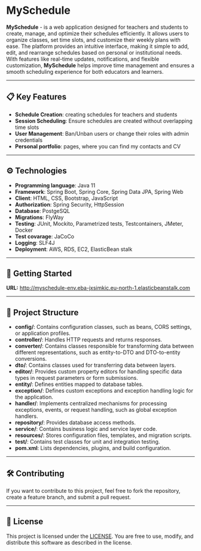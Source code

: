 # MySchedule 

**MySchedule** - is a web application designed for teachers and students to create, manage, and optimize their schedules efficiently. It allows users to organize classes, set time slots, and customize their weekly plans with ease. The platform provides an intuitive interface, making it simple to add, edit, and rearrange schedules based on personal or institutional needs. With features like real-time updates, notifications, and flexible customization, **MySchedule** helps improve time management and ensures a smooth scheduling experience for both educators and learners.

---

## 📋 Key Features

- **Sсhedule Creation**: creating schedules for teachers and students
- **Session Scheduling**: Ensure schedules are created without overlapping time slots
- **User Management**: Ban/Unban users or change their roles with admin credentials
- **Personal portfolio**: pages, where you can find my contacts and CV 

--- 

## ⚙️ Technologies

- **Programming language**: Java 11
- **Framework**: Spring Boot, Spring Core, Spring Data JPA, Spring Web
- **Client**: HTML, CSS, Bootstrap, JavaScript
- **Authorization**: Spring Security, HttpSession
- **Database**: PostgeSQL
- **Migrations**: FlyWay
- **Testing**: JUnit, Mockito, Parametrized tests, Testcontainers, JMeter, Docker
- **Test covarage**: JaCoCo
- **Logging**: SLF4J
- **Deployment**: AWS, RDS, EC2, ElasticBean stalk

---

## 🚀 Getting Started  

**URL:** http://myschedule-env.eba-jxsimkic.eu-north-1.elasticbeanstalk.com 

---

## 📂 Project Structure

- **config/**: Contains configuration classes, such as beans, CORS settings, or application profiles.  
- **controller/**: Handles HTTP requests and returns responses.
- **converter/**: Contains classes responsible for transforming data between different representations, such as entity-to-DTO and DTO-to-entity conversions.
- **dto/**: Contains classes used for transferring data between layers.
- **editor/**: Provides custom property editors for handling specific data types in request parameters or form submissions.
- **entity/**: Defines entities mapped to database tables.
- **exception/**: Defines custom exceptions and exception handling logic for the application.
- **handler/**: Implements centralized mechanisms for processing exceptions, events, or request handling, such as global exception handlers.
- **repository/**: Provides database access methods.
- **service/**: Contains business logic and service layer code.
- **resources/**: Stores configuration files, templates, and migration scripts.
- **test/**: Contains test classes for unit and integration testing.  
- **pom.xml**: Lists dependencies, plugins, and build configuration.

--- 

## 🛠 Contributing

If you want to contribute to this project, feel free to fork the repository, create a feature branch, and submit a pull request.

---

## 📜 License

This project is licensed under the [LICENSE](./LICENSE). You are free to use, modify, and distribute this software as described in the license.
